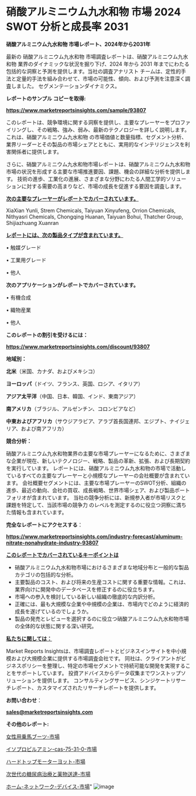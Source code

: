 # 硝酸アルミニウム九水和物 市場 2024 SWOT 分析と成長率 2031

<strong>硝酸アルミニウム九水和物 市場レポート、2024年から2031年</strong>

最新の 硝酸アルミニウム九水和物 市場調査レポートは、硝酸アルミニウム九水和物 業界のダイナミックな状況を掘り下げ、2024 年から 2031 年までにわたる包括的な洞察と予測を提供します。当社の調査アナリスト チームは、定性的手法と定量的手法を組み合わせて、市場の可能性、傾向、および予測を注意深く調査しました。 セグメンテーションダイナミクス。



<strong>レポートのサンプル コピーを取得:</strong> <a href=https://www.marketreportsinsights.com/sample/93807>

<strong><u>https://www.marketreportsinsights.com/sample/93807</u></strong></a>

このレポートは、競争環境に関する洞察を提供し、主要なプレーヤーをプロファイリングし、その戦略、強み、弱み、最新のテクノロジーを詳しく説明します。 これは、硝酸アルミニウム九水和物 の市場価値と数量指標、セグメント分析、業界リーダーとその製品の市場シェアとともに、実用的なインテリジェンスを利害関係者に提供します。

さらに、硝酸アルミニウム九水和物市場レポートは、硝酸アルミニウム九水和物市場の状況を形成する主要な市場推進要因、課題、機会の詳細な分析を提供します。 技術の進歩、工業化の進展、さまざまな分野にわたる人間工学的ソリューションに対する需要の高まりなど、市場の成長を促進する要因を調査します。



<strong><u>次の主要なプレーヤーがレポートでカバーされています。</u></strong>

XiaXian Yunli, Strem Chemicals, Taiyuan Xinyufeng, Orrion Chemicals, Nithyasri Chemicals, Chongqing Huanan, Taiyuan Bohui, Thatcher Group, Shijiazhuang Xuanran



<strong><u><b>レポートには、次の製品タイプが含まれています。</b></u></strong>

• 触媒グレード

• 工業用グレード

• 他人



<strong><b>次のアプリケーションがレポートでカバーされています。</b></strong>

• 有機合成

• 織物産業

• 他人



<strong><b>このレポートの割引を受けるには：</b></strong><a href=https://www.marketreportsinsights.com/discount/93807>

<strong><u>https://www.marketreportsinsights.com/discount/93807</u></strong></a>



<strong>地域別：</strong>



<strong>北米</strong>（米国、カナダ、およびメキシコ）



<strong>ヨーロッパ</strong>（ドイツ、フランス、英国、ロシア、イタリア）



<strong>アジア太平洋</strong>（中国、日本、韓国、インド、東南アジア）



<strong>南アメリカ</strong>（ブラジル、アルゼンチン、コロンビアなど）



<strong>中東およびアフリカ</strong>（サウジアラビア、アラブ首長国連邦、エジプト、ナイジェリア、および南アフリカ）



<strong>競合分析：</strong>

硝酸アルミニウム九水和物業界の主要な市場プレーヤーになるために、さまざまな企業が現在、新しいテクノロジー、戦略、製品の革新、拡張、および長期契約を実行しています。 レポートには、硝酸アルミニウム九水和物の市場で活動しているすべての主要なプレーヤーと小規模なプレーヤーの会社概要が含まれています。 会社概要セグメントには、主要な市場プレーヤーのSWOT分析、組織の進歩、最近の動向、会社の買収、成長戦略、世界市場シェア、および製品ポートフォリオが含まれています。 当社の競争分析には、新規参入者が市場リスクと課題を特定して、当該市場の競争力 のレベルを測定するのに役立つ洞察に満ちた情報も含まれています。



<strong>完全なレポートにアクセスする</strong>：

<a href=https://www.marketreportsinsights.com/industry-forecast/aluminum-nitrate-nonahydrate-industry-93807>

<strong><u>https://www.marketreportsinsights.com/industry-forecast/aluminum-nitrate-nonahydrate-industry-93807</u></strong></a>



<strong><u><b>このレポートでカバーされているキーポイントは</b></u></strong>
<ul>
  <li>硝酸アルミニウム九水和物市場におけるさまざまな地域分布と一般的な製品カテゴリの包括的な分析。</li>
  <li>主要製品のコスト、および将来の生産コストに関する重要な情報。これは、業界向けに開発中のデータベースを修正するのに役立ちます。</li>
  <li>市場への参入を検討している新しい組織の徹底的な内訳分析。</li>
  <li>正確には、最も大規模な企業や中規模の企業は、市場内でどのように経済的成長を遂げているのでしょうか。</li>
  <li>製品の発売とレビューを選択するのに役立つ硝酸アルミニウム九水和物市場の全体的な状態に関する深い研究。</li>
</ul>


<strong><u><b>私たちに関しては：</b></u></strong>

Market Reports Insightsは、市場調査レポートとビジネスインサイトを中小規模および大規模企業に提供する市場調査会社です。 同社は、クライアントがビジネスポリシーを整理し、特定の市場セグメントで持続可能な開発を実現することをサポートしています。 投資アドバイスからデータ収集までワンストップソリューションを提供します。 コンサルティングサービス、シンジケートリサーチレポート、カスタマイズされたリサーチレポートを提供します。



<strong><b>お問い合わせ</b></strong>：

<a href=mailto:sales@marketreportsinsights.com>

<strong><u>sales@marketreportsinsights.com</u></strong></a>



<strong>その他のレポート:</strong>

<a href=https://www.linkedin.com/pulse/女性用乗馬ブーツ-市場-2023-年のダイナミクスとビジネストレンド-aiihf/>女性用乗馬ブーツ-市場</a>

<a href=https://www.linkedin.com/pulse/イソプロピルアミン-cas-75-31-0-市場-2023-総合分析と事業成長戦略-x1gif/>イソプロピルアミン-cas-75-31-0-市場</a>

<a href=https://www.linkedin.com/pulse/ハードトップモーターヨット-市場-2023-swot-分析と成長率-2030-pr-news-hub-wqyyf/>ハードトップモーターヨット-市場</a>

<a href=https://www.linkedin.com/pulse/次世代の糖尿病治療と薬物送達-市場-2023-swot-分析と成長率-2030-ndnnf/>次世代の糖尿病治療と薬物送達-市場</a>

<a href=https://www.linkedin.com/pulse/ホーム-ネットワーク-デバイス-市場-2023-競争分析と事業成長-2030-ts1rf/>ホーム-ネットワーク-デバイス-市場</a>"
![image](https://github.com/gayatriri2/Market-Trends/assets/166717496/97bee9ee-919d-480b-af2d-db7ae8b61a98)
